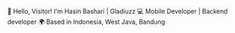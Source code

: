 👋 Hello, Visitor! I'm Hasin Bashari | Gladiuzz
💻 Mobile Developer | Backend developer
🌍 Based in Indonesia, West Java, Bandung

